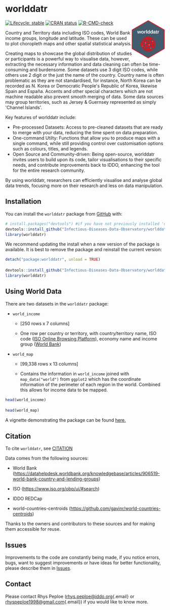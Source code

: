 # worlddatr

<!-- badges: start -->

<img src="man/figures/worlddatr_logo.png" align="right" height="120"/>

[![Lifecycle: stable](https://img.shields.io/badge/lifecycle-stable-green.svg)](https://lifecycle.r-lib.org/articles/stages.html#stable) [![CRAN status](https://www.r-pkg.org/badges/version/iddoverse)](https://CRAN.R-project.org/package=iddoverse) [![R-CMD-check](https://github.com/taxonomicallyinformedannotation/tima/actions/workflows/R-CMD-check.yaml/badge.svg)](https://github.com/taxonomicallyinformedannotation/tima/actions/workflows/R-CMD-check.yaml)

<!-- badges: end -->

Country and Territory data including ISO codes, World Bank income groups, longitude and latitude. These can be used to plot choropleth maps and other spatial statistical analysis.

Creating maps to showcase the global distribution of studies or participants is a powerful way to visualise data, however, extracting the necessary information and data cleaning can often be time-consuming and burdensome. Some datasets use 3 digit ISO codes, while others use 2 digit or the just the name of the country. Country name is often problematic as they are not standardised, for instance, North Korea can be recorded as N. Korea or Democratic People's Republic of Korea, likewise Spain and España. Accents and other special characters which are not machine readable also prevent smooth merging of data. Some data sources may group territories, such as Jersey & Guernsey represented as simply 'Channel Islands'.

Key features of worlddatr include:

-   Pre-processed Datasets: Access to pre-cleaned datasets that are ready to merge with your data, reducing the time spent on data preparation.
-   One-command Utilty: Functions that allow you to produce maps with a single command, while still providing control over customisation options such as colours, titles, and legends.
-   Open Source and Community-driven: Being open-source, worlddatr invites users to build upon its code, tailor visualisations to their specific needs, and contribute improvements back to IDDO, enhancing the tool for the entire research community.

By using worlddatr, researchers can efficiently visualise and analyse global data trends, focusing more on their research and less on data manipulation.

## Installation

You can install the `worlddatr` package from [GitHub](https://github.com/Infectious-Diseases-Data-Observatory/worlddatr) with:

``` r
# install.packages("devtools") #if you have not previously installed 'devtools' on your machine
devtools::install_github("Infectious-Diseases-Data-Observatory/worlddatr", dependencies = TRUE, build_vignettes = TRUE)
library(worlddatr)
```

We recommend updating the install when a new version of the package is available. It is best to remove the package and reinstall the current version:

``` r
detach("package:worlddatr", unload = TRUE)

devtools::install_github("Infectious-Diseases-Data-Observatory/worlddatr", dependencies = TRUE, build_vignettes = TRUE)
library(worlddatr)
```

## Using World Data

There are two datasets in the `worlddatr` package:

-   `world_income`

    -   [250 rows x 7 columns]

    -   One row per country or territory, with country/territory name, ISO code ([ISO Online Browsing Platform](https://www.iso.org/obp/ui/#search)), economy name and income group ([World Bank](https://datahelpdesk.worldbank.org/knowledgebase/articles/906519-world-bank-country-and-lending-groups))

-   `world_map`

    -   [99,338 rows x 13 columns]

    -   Contains the information in `world_income` joined with `map_data("world")` from `ggplot2` which has the coordinate information of the perimeter of each region in the world. Combined this allows for income data to be mapped.

``` r
head(world_income)

head(world_map)
```

A vignette demonstrating the package can be found [here.](https://infectious-diseases-data-observatory.github.io/worlddatr/articles/worlddatr.html)

## Citation

To cite `worlddatr`, see [CITATION](https://github.com/Infectious-Diseases-Data-Observatory/worlddatr/blob/main/inst/CITATION)

Data comes from the following sources:

-   World Bank (<https://datahelpdesk.worldbank.org/knowledgebase/articles/906519-world-bank-country-and-lending-groups>)

-   ISO (<https://www.iso.org/obp/ui/#search>)

-   IDDO REDCap

-   world-countries-centroids (<https://github.com/gavinr/world-countries-centroids>)

Thanks to the owners and contributors to these sources and for making them accessible for reuse.

## Issues

Improvements to the code are constantly being made, if you notice errors, bugs, want to suggest improvements or have ideas for better functionality, please describe them in [Issues](https://github.com/Infectious-Diseases-Data-Observatory/worlddatr/issues).

## Contact

Please contact Rhys Peploe ([rhys.peploe\@iddo.org](mailto:rhys.peploe@iddo.org){.email} or [rhyspeploe1998\@gmail.com](mailto:rhyspeploe1998@gmail.com){.email}) if you would like to know more.
